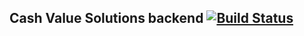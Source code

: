 ## Cash Value Solutions backend                     [![Build Status](https://travis-ci.com/Piusdan/cashvaluesolutions-backend.svg?token=HFpsahkgnYQyjyBCVFkb&branch=heroku)](https://travis-ci.com/Piusdan/cashvaluesolutions-backend)
